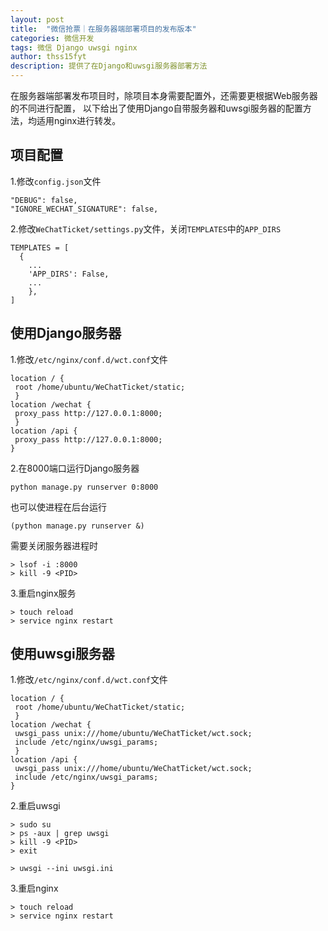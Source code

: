 ```yaml
---
layout: post
title:  "微信抢票｜在服务器端部署项目的发布版本"
categories: 微信开发
tags: 微信 Django uwsgi nginx
author: thss15fyt
description: 提供了在Django和uwsgi服务器部署方法
---
```


在服务器端部署发布项目时，除项目本身需要配置外，还需要更根据Web服务器的不同进行配置，
以下给出了使用Django自带服务器和uwsgi服务器的配置方法，均适用nginx进行转发。

## 项目配置
1.修改`config.json`文件

    "DEBUG": false,
    "IGNORE_WECHAT_SIGNATURE": false,

2.修改`WeChatTicket/settings.py`文件，关闭`TEMPLATES`中的`APP_DIRS`

    TEMPLATES = [
      {
        ...
        'APP_DIRS': False,
        ...
        },
    ]

## 使用Django服务器
1.修改`/etc/nginx/conf.d/wct.conf`文件

    location / {
     root /home/ubuntu/WeChatTicket/static;
     }
    location /wechat {
     proxy_pass http://127.0.0.1:8000;
     }
    location /api {
     proxy_pass http://127.0.0.1:8000;
    }
2.在8000端口运行Django服务器

    python manage.py runserver 0:8000

也可以使进程在后台运行

    (python manage.py runserver &)

需要关闭服务器进程时

    > lsof -i :8000
    > kill -9 <PID>

3.重启nginx服务

    > touch reload
    > service nginx restart

## 使用uwsgi服务器
1.修改`/etc/nginx/conf.d/wct.conf`文件

    location / {
     root /home/ubuntu/WeChatTicket/static;
     }
    location /wechat {
     uwsgi_pass unix:///home/ubuntu/WeChatTicket/wct.sock;
     include /etc/nginx/uwsgi_params;
     }
    location /api {
     uwsgi_pass unix:///home/ubuntu/WeChatTicket/wct.sock;
     include /etc/nginx/uwsgi_params;
    }

2.重启uwsgi

    > sudo su
    > ps -aux | grep uwsgi
    > kill -9 <PID>
    > exit

    > uwsgi --ini uwsgi.ini

3.重启nginx

    > touch reload
    > service nginx restart
